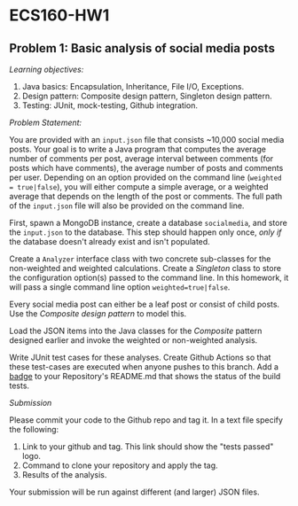 # ECS160-HW1

## Problem 1: Basic analysis of social media posts 

_Learning objectives:_ 
1. Java basics: Encapsulation, Inheritance, File I/O, Exceptions.
2. Design pattern: Composite design pattern, Singleton design pattern.
3. Testing: JUnit, mock-testing, Github integration.

_Problem Statement:_

You are provided with an `input.json` file that consists ~10,000 social media posts. Your goal is to write a Java program that computes the average number of comments per post, average interval between comments (for posts which have comments), the average number of posts and comments per user. Depending on an option provided on the command line (`weighted = true|false`), you will either compute a simple average, or a weighted average that depends on the length of the post or comments. The full path of the `input.json` file will also be provided on the command line.


First, spawn a MongoDB instance, create a database `socialmedia`, and store the `input.json` to the database. This step should happen only once, _only if_ the database doesn't already exist and isn't populated.

Create a `Analyzer` interface class with two concrete sub-classes for the non-weighted and weighted calculations. Create a _Singleton_ class to store the configuration option(s) passed to the command line. In this homework, it will pass a single command line option `weighted=true|false`. 

Every social media post can either be a leaf post or consist of child posts. Use the _Composite design pattern_ to model this. 

Load the JSON items into the Java classes for the _Composite_ pattern designed earlier and invoke the weighted or non-weighted analysis.

Write JUnit test cases for these analyses. Create Github Actions so that these test-cases are executed when anyone pushes to this branch. Add a [badge](https://docs.github.com/en/actions/monitoring-and-troubleshooting-workflows/monitoring-workflows/adding-a-workflow-status-badge) to your Repository's README.md that shows the status of the build tests.

_Submission_

Please commit your code to the Github repo and tag it. In a text file specify the following:
1. Link to your github and tag. This link should show the "tests passed" logo.
2. Command to clone your repository and apply the tag.
3. Results of the analysis.


Your submission will be run against different (and larger) JSON files.

